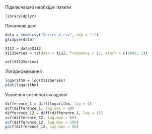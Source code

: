 Підключаємо необхідні пакети
```r
library(dplyr)
```

Початкові дані
```r
data = read.csv("Series_G.csv", sep = ";")
glimpse(data)

X112 = data$X112
X112Series = ts(data = X112, frequency = 12, start = c(1949, 1))

acf(X112Series)
```

Логарифмування
```r
logarithm = log(X112Series)
plot(logarithm)
```

Усунення сезонної складової
```r
difference_1 = diff(logarithm, lag = 1)
acf(difference_1, lag.max = 50)
difference_12 = diff(difference_1, lag = 12)
acf(difference_12, lag.max = 50)
acf(difference_12, lag.max = 100)
pacf(difference_12, lag.max = 50)
```
